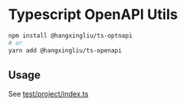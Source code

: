 # Typescript OpenAPI Utils

``` bash
npm install @hangxingliu/ts-optnapi
# or
yarn add @hangxingliu/ts-openapi
```

## Usage

See [test/project/index.ts](test/project/index.ts)
